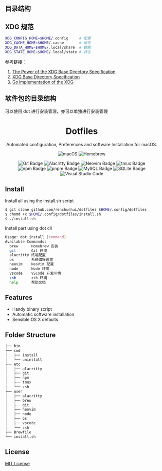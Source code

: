 


## 目录结构


## XDG 规范
```sh
XDG_CONFIG_HOME=$HOME/.config     # 配置
XDG_CACHE_HOME=$HOME/.cache       # 缓存
XDG_DATA_HOME=$HOME/.local/share  # 数据
XDG_STATE_HOME=$HOME/.local/state # 状态
```
参考链接： 
1. [The Power of the XDG Base Directory Specification](https://maex.me/2019/12/the-power-of-the-xdg-base-directory-specification/)
2. [XDG Base Directory Specification](https://specifications.freedesktop.org/basedir-spec/latest/)
3. [Go implementation of the XDG](https://github.com/adrg/xdg/blob/master/README.md)


## 软件包的目录结构
可以使用 dot 进行安装管理，亦可以单独进行安装管理


<div align="center">
  <h1>Dotfiles</h1>
  <p>Automated configuration, Preferences and software Installation for macOS.</p>
</div>

<p align="center">
  <img src="https://img.shields.io/badge/Ventura-000000?style=for-the-badge&logo=Apple&logoColor=white" alt="macOS">
  <img src="https://img.shields.io/badge/Homebrew-000?logo=homebrew&logoColor=FBB040&style=for-the-badge" alt="Homebrew">
</p>

<p align="center">
  <img src="https://img.shields.io/badge/Git-000?logo=git&logoColor=F05032&style=flat-square" alt="Git Badge">
  <img src="https://img.shields.io/badge/Alacritty-000?logo=Alacritty&logoColor=F46D01&style=flat-square" alt="Alacritty Badge">
  <img src="https://img.shields.io/badge/Neovim-000?logo=neovim&logoColor=57A143&style=flat-square" alt="Neovim Badge">
  <img src="https://img.shields.io/badge/tmux-000?logo=tmux&logoColor=1BB91F&style=flat-square" alt="tmux Badge">
  <img src="https://img.shields.io/badge/npm-000?logo=npm&logoColor=CB3837&style=flat-square" alt="npm Badge">
  <img src="https://img.shields.io/badge/pnpm-000?logo=pnpm&logoColor=F69220&style=flat-square" alt="pnpm Badge">
  <img src="https://img.shields.io/badge/MySQL-000?logo=mysql&logoColor=4479A1&style=flat-square" alt="MySQL Badge">
  <img src="https://img.shields.io/badge/SQLite-000?logo=sqlite&logoColor=003B57&style=flat-square" alt="SQLite Badge">
  <img src="https://img.shields.io/badge/Visual_Studio_Code-000?logo=visualstudiocode&logoColor=007ACC&style=flat-square" alt="Visual Studio Code">
</p>


Install
---

Install all using the install.sh script

``` sh
$ git clone github.com/renchunhui/dotfiles $HOME/.config/dotfiles
$ chomd +x $HOME/.config/dotfiles/install.sh
$ ./install.sh
```

Install part using dot cli

``` sh
Usage: dot install [command]
Available Commands:
  brew      Homebrew 安装
  git       Git 环境
  alacritty 终端配置
  os        系统偏好设置
  neovim    NeoVim 配置
  node      Node 环境
  vscode    VSCode 开发环境
  zsh       zsh 环境
  help      帮助文档
```

Features
---

- Handy binary script
- Automatic software installation
- Sensible OS X defaults


Folder Structure
---

``` sh
├── bin
├── cmd
│   ├── install
│   └── uninstall
├── etc
│   ├── alacritty
│   ├── git
│   ├── npm
│   ├── tmux
│   └── zsh
├── user
│   ├── alacritty
│   ├── brew
│   ├── git
│   ├── neovim
│   ├── node
│   ├── os
│   ├── vscode
│   └── zsh
├── Brewfile
└── install.sh
```

License
---

[MIT License](./LICENSE)
